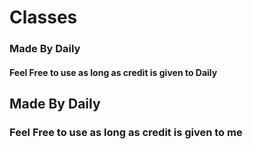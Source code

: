 # Classes
### Made By Daily 
#### Feel Free to use as long as credit is given to **Daily**

## Made By Daily 
### Feel Free to use as long as credit is given to me